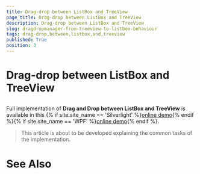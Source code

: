 ```yaml
---
title: Drag-drop between ListBox and TreeView
page_title: Drag-drop between ListBox and TreeView
description: Drag-drop between ListBox and TreeView
slug: dragdropmanager-from-treeview-to-listbox-behaviour
tags: drag-drop,between,listbox,and,treeview
published: True
position: 3
---
```


# Drag-drop between ListBox and TreeView





## 

Full implementation of __Drag and Drop between ListBox and TreeView__ is available in this
          {% if site.site_name == 'Silverlight' %}[online demo](http://demos.telerik.com/silverlight/#DragAndDrop/TreeToGrid){% endif %}{% if site.site_name == 'WPF' %}[online demo](http://demos.telerik.com/wpf/#DragAndDrop/TreeToGrid){% endif %}.
        

>This article is about to be developed explaining the common tasks of the implementation.

# See Also
